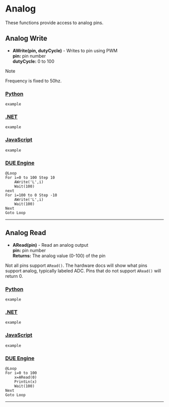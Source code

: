 # Analog

These functions provide access to analog pins. 

## Analog Write

- **AWrite(pin, dutyCycle)**  - Writes to pin using PWM <br>
**pin:** pin number<br>
**dutyCycle:** 0 to 100

> [!NOTE] 
> Frequency is fixed to 50hz.

### [Python](#tab/pythonw)
```basic
example
```

### [.NET](#tab/netw)
```basic
example
```

### [JavaScript](#tab/javascriptw)
```basic
example
```

### [DUE Engine](#tab/dueenginew)
```basic
@Loop
For i=0 to 100 Step 10
    AWrite('L',i)
    Wait(100)
next
For i=100 to 0 Step -10
    AWrite('L',i) 
    Wait(100)
Next
Goto Loop
```

---

## Analog Read

- **ARead(pin)**  - Read an analog output <br>
**pin:** pin number <br>
**Returns:** The analog value (0-100) of the pin 

Not all pins support `ARead()`. The hardware docs will show what pins support analog, typically labeled ADC. Pins that do not support `ARead()` will return 0.

### [Python](#tab/pythonr)
```basic
example
```

### [.NET](#tab/netr)
```basic
example
```

### [JavaScript](#tab/javascriptr)
```basic
example
```

### [DUE Engine](#tab/dueenginer)
```basic
@Loop
For i=0 to 100
    x=ARead(0)
    PrintLn(x)  
    Wait(100)
Next
Goto Loop
```

---